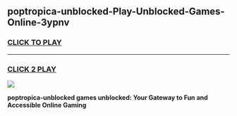 
## poptropica-unblocked-Play-Unblocked-Games-Online-3ypnv
<h3>
<a href="https://premium76.site?title=poptropica-unblocked&ref=25A">CLICK TO PLAY</a></h3>
<hr>

<h3>
<a href="https://premium76.site?title=poptropica-unblocked&ref=25A">CLICK 2 PLAY</a>
  
</h3>

<a href="https://premium76.site?title=poptropica-unblocked&ref=25A"><img src="https://clearcache.store/games.png"></a>


**poptropica-unblocked games unblocked: Your Gateway to Fun and Accessible Online Gaming**
